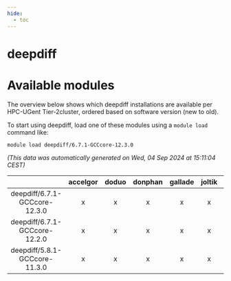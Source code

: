 ```yaml
---
hide:
  - toc
---
```


deepdiff
========

# Available modules


The overview below shows which deepdiff installations are available per HPC-UGent Tier-2cluster, ordered based on software version (new to old).

To start using deepdiff, load one of these modules using a `module load` command like:

```shell
module load deepdiff/6.7.1-GCCcore-12.3.0
```

*(This data was automatically generated on Wed, 04 Sep 2024 at 15:11:04 CEST)*  

| |accelgor|doduo|donphan|gallade|joltik|shinx|skitty|
| :---: | :---: | :---: | :---: | :---: | :---: | :---: | :---: |
|deepdiff/6.7.1-GCCcore-12.3.0|x|x|x|x|x|x|x|
|deepdiff/6.7.1-GCCcore-12.2.0|x|x|x|x|x|-|x|
|deepdiff/5.8.1-GCCcore-11.3.0|x|x|x|x|x|-|x|
